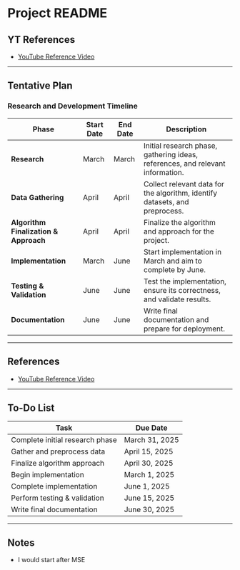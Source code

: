 # Project README

## YT References
- [YouTube Reference Video](https://www.youtube.com/watch?v=_CPJoDdniB8) 

---

## Tentative Plan

### Research and Development Timeline

| Phase                   | Start Date   | End Date     | Description                                                                 |
|-------------------------|--------------|--------------|-----------------------------------------------------------------------------|
| **Research**             | March        | March        | Initial research phase, gathering ideas, references, and relevant information. |
| **Data Gathering**      | April        | April        | Collect relevant data for the algorithm, identify datasets, and preprocess.  |
| **Algorithm Finalization & Approach** | April        | April        | Finalize the algorithm and approach for the project.                        |
| **Implementation**      | March        | June         | Start implementation in March and aim to complete by June.                   |
| **Testing & Validation**| June         | June         | Test the implementation, ensure its correctness, and validate results.      |
| **Documentation**       | June         | June         | Write final documentation and prepare for deployment.                       |

---

## References

- [YouTube Reference Video](https://www.youtube.com/watch?v=_CPJoDdniB8)

---

## To-Do List

| Task                          | Due Date      |
|-------------------------------|---------------|
| Complete initial research phase | March 31, 2025 |
| Gather and preprocess data     | April 15, 2025 |
| Finalize algorithm approach    | April 30, 2025 |
| Begin implementation           | March 1, 2025  |
| Complete implementation        | June 1, 2025   |
| Perform testing & validation   | June 15, 2025  |
| Write final documentation      | June 30, 2025  |

---

## Notes
- I would start after MSE
